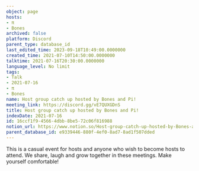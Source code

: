 ```yaml
---
object: page
hosts:
- π
- Bones
archived: false
platform: Discord
parent_type: database_id
last_edited_time: 2023-09-18T10:49:00.0000000
created_time: 2021-07-10T14:50:00.0000000
talktime: 2021-07-16T20:30:00.0000000
language_level: No limit
tags:
- Talk
- 2021-07-16
- π
- Bones
name: Host group catch up hosted by Bones and Pi!
meeting_link: https://discord.gg/vE7QUXGDnS
title: Host group catch up hosted by Bones and Pi!
indexDate: 2021-07-16
id: 16ccf1f9-4566-4dbb-8be5-72c06f816988
notion_url: https://www.notion.so/Host-group-catch-up-hosted-by-Bones-and-Pi-16ccf1f945664dbb8be572c06f816988
parent_database_id: e9339446-880f-4ef0-8ad7-8ad1f507dded
---
```


This is a casual event for hosts and anyone who wish to become hosts to attend.  We share, laugh and grow together in these meetings.  Make yourself comfortable!






